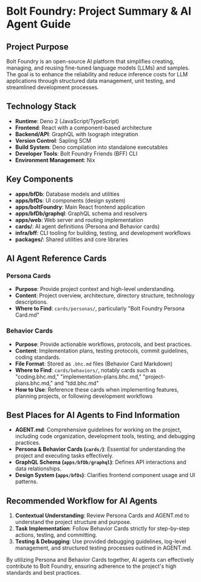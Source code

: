# Bolt Foundry: Project Summary & AI Agent Guide

## Project Purpose

Bolt Foundry is an open-source AI platform that simplifies creating, managing,
and reusing fine-tuned language models (LLMs) and samples. The goal is to
enhance the reliability and reduce inference costs for LLM applications through
structured data management, unit testing, and streamlined development processes.

## Technology Stack

- **Runtime**: Deno 2 (JavaScript/TypeScript)
- **Frontend**: React with a component-based architecture
- **Backend/API**: GraphQL with Isograph integration
- **Version Control**: Sapling SCM
- **Build System**: Deno compilation into standalone executables
- **Developer Tools**: Bolt Foundry Friends (BFF) CLI
- **Environment Management**: Nix

## Key Components

- **apps/bfDb**: Database models and utilities
- **apps/bfDs**: UI components (design system)
- **apps/boltFoundry**: Main React frontend application
- **apps/bfDb/graphql**: GraphQL schema and resolvers
- **apps/web**: Web server and routing implementation
- **cards/**: AI agent definitions (Persona and Behavior cards)
- **infra/bff**: CLI tooling for building, testing, and development workflows
- **packages/**: Shared utilities and core libraries

## AI Agent Reference Cards

### Persona Cards

- **Purpose**: Provide project context and high-level understanding.
- **Content**: Project overview, architecture, directory structure, technology
  descriptions.
- **Where to Find**: `cards/personas/`, particularly "Bolt Foundry Persona Card.md"

### Behavior Cards

- **Purpose**: Provide actionable workflows, protocols, and best practices.
- **Content**: Implementation plans, testing protocols, commit guidelines,
  coding standards.
- **File Format**: Stored as `.bhc.md` files (Behavior Card Markdown)
- **Where to Find**: `cards/behaviors/`, notably cards such as "coding.bhc.md,"
  "implementation-plans.bhc.md," "project-plans.bhc.md," and "tdd.bhc.md"
- **How to Use**: Reference these cards when implementing features, planning
  projects, or following development workflows

## Best Places for AI Agents to Find Information

- **AGENT.md**: Comprehensive guidelines for working on the project, including
  code organization, development tools, testing, and debugging practices.
- **Persona & Behavior Cards (`cards/`)**: Essential for understanding the
  project and executing tasks effectively.
- **GraphQL Schema (`apps/bfDb/graphql`)**: Defines API interactions and data
  relationships.
- **Design System (`apps/bfDs`)**: Clarifies frontend component usage and UI
  patterns.

## Recommended Workflow for AI Agents

1. **Contextual Understanding**: Review Persona Cards and AGENT.md to
   understand the project structure and purpose.
2. **Task Implementation**: Follow Behavior Cards strictly for step-by-step
   actions, testing, and committing.
3. **Testing & Debugging**: Use provided debugging guidelines, log-level
   management, and structured testing processes outlined in AGENT.md.

By utilizing Persona and Behavior Cards together, AI agents can effectively
contribute to Bolt Foundry, ensuring adherence to the project's high standards
and best practices.

